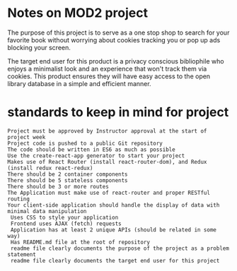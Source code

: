 # Notes on MOD2 project

The purpose of this project is to serve as a one stop shop to search for your favorite book without worrying about cookies tracking you or pop up ads blocking your screen.

The target end user for this product is a privacy conscious bibliophile who enjoys a minimalist look and an experience that won't track them via cookies. This product ensures they will have easy access to the open library database in a simple and efficient manner. 

# standards to keep in mind for project

    Project must be approved by Instructor approval at the start of project week
    Project code is pushed to a public Git repository
    The code should be written in ES6 as much as possible
    Use the create-react-app generator to start your project 
    Makes use of React Router (install react-router-dom), and Redux (install redux react-redux)
    There should be 2 container components 
    There should be 5 stateless components
    There should be 3 or more routes
    The Application must make use of react-router and proper RESTful routing 
    Your client-side application should handle the display of data with minimal data manipulation
     Uses CSS to style your application
     Frontend uses AJAX (fetch) requests 
     Application has at least 2 unique APIs (should be related in some way)
     Has README.md file at the root of repository
     readme file clearly documents the purpose of the project as a problem statement
     readme file clearly documents the target end user for this project

 